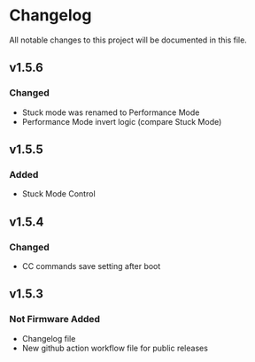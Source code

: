 # Changelog
All notable changes to this project will be documented in this file.

## v1.5.6
### Changed
- Stuck mode was renamed to Performance Mode
- Performance Mode invert logic (compare Stuck Mode)

## v1.5.5
### Added
- Stuck Mode Control

## v1.5.4
### Changed
- CC commands save setting after boot

## v1.5.3
### Not Firmware Added
- Changelog file
- New github action workflow file for public releases

